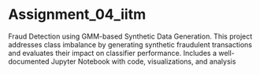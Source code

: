 # Assignment_04_iitm
Fraud Detection using GMM-based Synthetic Data Generation. This project addresses class imbalance by generating synthetic fraudulent transactions and evaluates their impact on classifier performance. Includes a well-documented Jupyter Notebook with code, visualizations, and analysis
